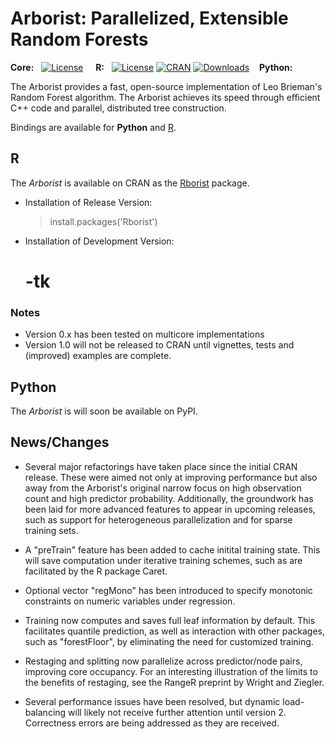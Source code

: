 
Arborist: Parallelized, Extensible Random Forests
====

**Core:**&nbsp;&nbsp;
[![License](http://img.shields.io/badge/license-MPL--2+-brightgreen.svg?style=flat)](https://www.mozilla.org/en-US/MPL/2.0/) 
&nbsp;&nbsp;&nbsp;
**R:**&nbsp;&nbsp;
[![License](http://img.shields.io/badge/license-GPL%20%28%3E=%202%29-brightgreen.svg?style=flat)](http://www.gnu.org/licenses/gpl-2.0.html)
[![CRAN](http://www.r-pkg.org/badges/version/Rborist)](https://cran.rstudio.com/web/packages/Rborist/index.html) 
[![Downloads](http://cranlogs.r-pkg.org/badges/Rborist?color=brightgreen)](http://www.r-pkg.org/pkg/Rborist)
&nbsp;&nbsp;&nbsp;**Python:**&nbsp;&nbsp;


The Arborist provides a fast, open-source implementation of Leo Brieman's Random Forest algorithm. The Arborist achieves its speed through efficient C++ code and parallel, distributed tree construction. 

Bindings are available for **Python** and [R](https://cran.r-project.org/web/packages/Rborist/index.html).


R
----

The *Arborist* is available on CRAN as the [Rborist](https://cran.r-project.org/web/packages/Rborist/index.html) package. 

- Installation of Release Version:

    > install.packages('Rborist')


- Installation of Development Version:

    # -tk


### Notes
- Version 0.x has been tested on multicore implementations 
- Version 1.0 will not be released to CRAN until vignettes, tests and (improved) examples are complete.


Python
----

The *Arborist* is will soon be available on PyPI.

    

 

News/Changes
----
- Several major refactorings have taken place since the initial CRAN release.  These were aimed not only at improving performance but also away from the Arborist's original narrow focus on high observation count and high predictor probability.  Additionally, the groundwork has been laid for more advanced features to appear in upcoming releases, such as support for heterogeneous parallelization and for sparse training sets.
- A "preTrain" feature has been added to cache initital training state.  This will save computation under iterative training schemes, such as are facilitated by the R package Caret.
- Optional vector "regMono" has been introduced to specify monotonic constraints on numeric variables under regression.
- Training now computes and saves full leaf information by default. This facilitates quantile prediction, as well as interaction with other packages, such as "forestFloor", by eliminating the need for customized training.
- Restaging and splitting now parallelize across predictor/node pairs, improving core occupancy.  For an interesting illustration of the limits to the benefits of restaging, see the RangeR preprint by Wright and Ziegler.

- Several performance issues have been resolved, but dynamic load-balancing will likely not receive further attention until version 2.
Correctness errors are being addressed as they are received.

